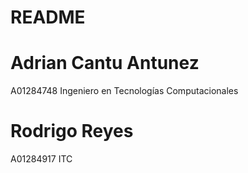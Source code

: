 
# README
# Adrian Cantu Antunez
A01284748
Ingeniero en Tecnologías Computacionales

# Rodrigo Reyes
A01284917
ITC

